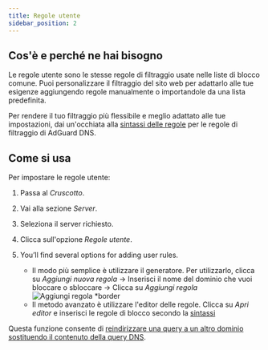 ```yaml
---
title: Regole utente
sidebar_position: 2
---
```


## Cos'è e perché ne hai bisogno

Le regole utente sono le stesse regole di filtraggio usate nelle liste di blocco comune. Puoi personalizzare il filtraggio del sito web per adattarlo alle tue esigenze aggiungendo regole manualmente o importandole da una lista predefinita.

Per rendere il tuo filtraggio più flessibile e meglio adattato alle tue impostazioni, dai un'occhiata alla [sintassi delle regole](/general/dns-filtering-syntax/) per le regole di filtraggio di AdGuard DNS.

## Come si usa

Per impostare le regole utente:

1. Passa al _Cruscotto_.

2. Vai alla sezione _Server_.

3. Seleziona il server richiesto.

4. Clicca sull'opzione _Regole utente_.

5. You’ll find several options for adding user rules.

   - Il modo più semplice è utilizzare il generatore. Per utilizzarlo, clicca su _Aggiungi nuova regola_ → Inserisci il nome del dominio che vuoi bloccare o sbloccare → Clicca su _Aggiungi regola_
     ![Aggiungi regola \*border](https://cdn.adtidy.org/content/kb/dns/private/new_dns/userrules_step5.png)
   - Il metodo avanzato è utilizzare l'editor delle regole. Clicca su _Apri editor_ e inserisci le regole di blocco secondo la [sintassi](/general/dns-filtering-syntax/)

Questa funzione consente di [reindirizzare una query a un altro dominio sostituendo il contenuto della query DNS](/general/dns-filtering-syntax/#dnsrewrite-modifier).
